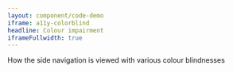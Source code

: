 ```yaml
---
layout: component/code-demo
iframe: a11y-colorblind
headline: Colour impairment
iframeFullwidth: true
---
```



How the side navigation is viewed with various colour blindnesses
